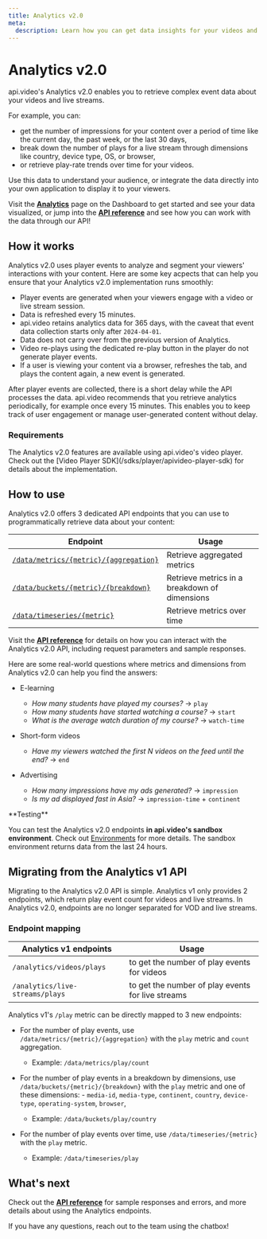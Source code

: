 ```yaml
---
title: Analytics v2.0
meta: 
  description: Learn how you can get data insights for your videos and live streams using api.video's Analytics solution.
---
```


# Analytics v2.0

api.video's Analytics v2.0 enables you to retrieve complex event data about your videos and live streams.

For example, you can:

- get the number of impressions for your content over a period of time like the current day, the past week, or the last 30 days,
- break down the number of plays for a live stream through dimensions like country, device type, OS, or browser,
- or retrieve play-rate trends over time for your videos.

Use this data to understand your audience, or integrate the data directly into your own application to display it to your viewers.

Visit the **[Analytics](https://dashboard.api.video/data)** page on the Dashboard to get started and see your data visualized, or jump into the **[API reference](/reference/api/Analytics-v2)** and see how you can work with the data through our API!

## How it works

Analytics v2.0 uses player events to analyze and segment your viewers' interactions with your content. Here are some key acpects that can help you ensure that your Analytics v2.0 implementation runs smoothly:

- Player events are generated when your viewers engage with a video or live stream session.
- Data is refreshed every 15 minutes.
- api.video retains analytics data for 365 days, with the caveat that event data collection starts only after `2024-04-01`.
- Data does not carry over from the previous version of Analytics.
- Video re-plays using the dedicated re-play button in the player do not generate player events.
- If a user is viewing your content via a browser, refreshes the tab, and plays the content again, a new event is generated.

After player events are collected, there is a short delay while the API processes the data. api.video recommends that you retrieve analytics periodically, for example once every 15 minutes. This enables you to keep track of user engagement or manage user-generated content without delay.

### Requirements

<Callout pad="2" type="info">
The Analytics v2.0 features are available using api.video's video player. Check out the [Video Player SDK](/sdks/player/apivideo-player-sdk) for details about the implementation.
</Callout>

## How to use

Analytics v2.0 offers 3 dedicated API endpoints that you can use to programmatically retrieve data about your content:

| Endpoint                                                                                 | Usage                                         |
| ---------------------------------------------------------------------------------------- | --------------------------------------------- |
| [`/data/metrics/{metric}/{aggregation}`](/reference/api/Analytics-v2#retrieve-aggregated-metrics) | Retrieve aggregated metrics                   |
| [`/data/buckets/{metric}/{breakdown}`](/reference/api/Analytics-v2#retrieve-metrics-in-a-breakdown-of-dimensions)   | Retrieve metrics in a breakdown of dimensions |
| [`/data/timeseries/{metric}`](/reference/api/Analytics-v2#retrieve-metrics-over-time)            | Retrieve metrics over time                    |

Visit the **[API reference](/reference/api/Analytics-v2)** for details on how you can interact with the Analytics v2.0 API, including request parameters and sample responses.

Here are some real-world questions where metrics and dimensions from Analytics v2.0 can help you find the answers:

- E-learning
    - *How many students have played my courses?* → `play`
    - *How many students have started watching a course?* → `start`
    - *What is the average watch duration of my course?* → `watch-time`
    
- Short-form videos
    - *Have my viewers watched the first N videos on the feed until the end?* → `end`
    
- Advertising
    - *How many impressions have my ads generated?*  → `impression`
    - *Is my ad displayed fast in Asia?*  → `impression-time` + `continent`

<Callout pad="2" type="info">
**Testing**

You can test the Analytics v2.0 endpoints **in api.video's sandbox environment**. Check out [Environments](/reference#environments) for more details. The sandbox environment returns data from the last 24 hours.
</Callout>

## Migrating from the Analytics v1 API

Migrating to the Analytics v2.0 API is simple. Analytics v1 only provides 2 endpoints, which return play event count for videos and live streams. In Analytics v2.0, endpoints are no longer separated for VOD and live streams.

### Endpoint mapping

| Analytics v1 endpoints          | Usage                                             |
| ------------------------------- | --------------------------------------------------|
| `/analytics/videos/plays`       | to get the number of play events for videos       |
| `/analytics/live-streams/plays` | to get the number of play events for live streams |

Analytics v1's `/play` metric can be directly mapped to 3 new endpoints:

- For the number of play events, use `/data/metrics/{metric}/{aggregation}` with the `play` metric and `count` aggregation.
    - Example: `/data/metrics/play/count`

- For the number of play events in a breakdown by dimensions, use `/data/buckets/{metric}/{breakdown}` with the `play` metric and one of these dimensions:
        - `media-id`, `media-type`, `continent`, `country`, `device-type`, `operating-system`, `browser`,
    - Example: `/data/buckets/play/country`

- For the number of play events over time, use `/data/timeseries/{metric}` with the `play` metric.
    - Example: `/data/timeseries/play`

## What's next

Check out the **[API reference](/reference/api/Analytics-v2)** for sample responses and errors, and more details about using the Analytics endpoints.

If you have any questions, reach out to the team using the chatbox!